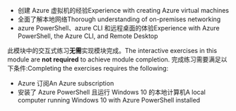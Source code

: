 - <span data-ttu-id="fb587-101">创建 Azure 虚拟机的经验</span><span class="sxs-lookup"><span data-stu-id="fb587-101">Experience with creating Azure virtual machines</span></span>
- <span data-ttu-id="fb587-102">全面了解本地网络</span><span class="sxs-lookup"><span data-stu-id="fb587-102">Thorough understanding of on-premises networking</span></span>
- <span data-ttu-id="fb587-103">azure PowerShell、azure CLI 和远程桌面的体验</span><span class="sxs-lookup"><span data-stu-id="fb587-103">Experience with Azure PowerShell, the Azure CLI, and Remote Desktop</span></span>

<span data-ttu-id="fb587-104">此模块中的交互式练习**无需**实现模块完成。</span><span class="sxs-lookup"><span data-stu-id="fb587-104">The interactive exercises in this module are **not required** to achieve module completion.</span></span> <span data-ttu-id="fb587-105">完成练习需要满足以下条件:</span><span class="sxs-lookup"><span data-stu-id="fb587-105">Completing the exercises requires the following:</span></span>

- <span data-ttu-id="fb587-106">Azure 订阅</span><span class="sxs-lookup"><span data-stu-id="fb587-106">An Azure subscription</span></span>
- <span data-ttu-id="fb587-107">安装了 Azure PowerShell 且运行 Windows 10 的本地计算机</span><span class="sxs-lookup"><span data-stu-id="fb587-107">A local computer running Windows 10 with Azure PowerShell installed</span></span>
